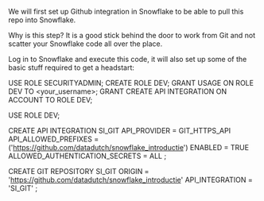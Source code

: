 We will first set up Github integration in Snowflake to be able to pull this repo into Snowflake.

Why is this step? It is a good stick behind the door to work from Git and not scatter your Snowflake code all over the place.

Log in to Snowflake and execute this code, it will also set up some of the basic stuff required to get a headstart:

USE ROLE SECURITYADMIN;
CREATE ROLE DEV;
GRANT USAGE ON ROLE DEV TO <your_username>;
GRANT CREATE API INTEGRATION ON ACCOUNT TO ROLE DEV;

USE ROLE DEV;

CREATE API INTEGRATION SI_GIT
    API_PROVIDER = GIT_HTTPS_API
    API_ALLOWED_PREFIXES = ('https://github.com/datadutch/snowflake_introductie')
    ENABLED = TRUE
    ALLOWED_AUTHENTICATION_SECRETS = ALL
    ;

CREATE GIT REPOSITORY SI_GIT 
    ORIGIN = 'https://github.com/datadutch/snowflake_introductie' 
    API_INTEGRATION = 'SI_GIT' ;